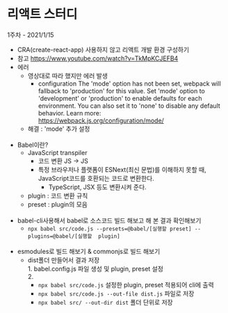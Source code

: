 # 리액트 스터디

1주차 - 2021/1/15
- CRA(create-react-app) 사용하지 않고 리액트 개발 환경 구성하기
- 참고 https://www.youtube.com/watch?v=TkMpKCJEFB4
- 에러
  - 영상대로 따라 했지만 에러 발생
    - configuration The 'mode' option has not been set, webpack will fallback to 'production' for this value. Set 'mode' option to 'development' or 'production' to enable defaults for each environment. You can also set it to 'none' to disable any default behavior. Learn more: https://webpack.js.org/configuration/mode/
  - 해결 : 'mode' 추가 설정
  <br/><br/>
- Babel이란?
  - JavaScript transpiler
    - 코드 변환 JS -> JS
    - 특정 브라우저나 플랫폼이 ESNext(최신 문법)를 이해하지 못할 때, JavaScript코드를 호환되는 코드로 변환한다.
      - TypeScript, JSX 등도 변환시켜 준다.
  - plugin : 코드 변환 규칙
  - preset : plugin의 모음
  <br/><br/>
- babel-cli사용해서 babel로 소스코드 빌드 해보고 해 본 결과 확인해보기
  - `npx babel src/code.js --presets=@babel/[실행할 preset] --plugins=@babel/[실행할 
    plugin]`
  <br/><br/>
- esmodules로 빌드 해보기 & commonjs로 빌드 해보기 
  - dist폴더 만들어서 결과 저장
    <br/>1. babel.config.js 파일 생성 및 plugin, preset 설정
    <br/>2.
    - `npx babel src/code.js` 설정한 plugin, preset 적용되어 cli에 출력
    - `npx babel src/code.js --out-file dist.js` 파일로 저장
    - `npx babel src/ --out-dir dist` 폴더 단위로 저장

  
  
  